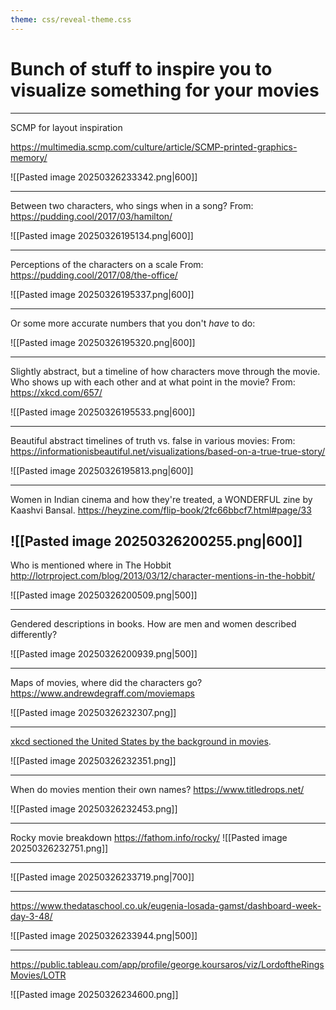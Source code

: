 ```yaml
---
theme: css/reveal-theme.css
---
```


# Bunch of stuff to inspire you to visualize something for your movies

---
SCMP for layout inspiration 

https://multimedia.scmp.com/culture/article/SCMP-printed-graphics-memory/

![[Pasted image 20250326233342.png|600]]

---

Between two characters, who sings when in a song? From: https://pudding.cool/2017/03/hamilton/

![[Pasted image 20250326195134.png|600]]

---

Perceptions of the characters on a scale
From: https://pudding.cool/2017/08/the-office/

![[Pasted image 20250326195337.png|600]]

---

Or some more accurate numbers that you don't _have_ to do: 

![[Pasted image 20250326195320.png|600]]

---

Slightly abstract, but a timeline of how characters move through the movie. Who shows up with each other and at what point in the movie? 
From: https://xkcd.com/657/

![[Pasted image 20250326195533.png|600]]

---

Beautiful abstract timelines of truth vs. false in various movies: 
From: https://informationisbeautiful.net/visualizations/based-on-a-true-true-story/

![[Pasted image 20250326195813.png|600]]

---
Women in Indian cinema and how they're treated, a WONDERFUL zine by Kaashvi Bansal. 
https://heyzine.com/flip-book/2fc66bbcf7.html#page/33

![[Pasted image 20250326200255.png|600]]
---

Who is mentioned where in The Hobbit
http://lotrproject.com/blog/2013/03/12/character-mentions-in-the-hobbit/

![[Pasted image 20250326200509.png|500]]

---

Gendered descriptions in books. How are men and women described differently?


![[Pasted image 20250326200939.png|500]]

---

Maps of movies, where did the characters go?
https://www.andrewdegraff.com/moviemaps

![[Pasted image 20250326232307.png]]

---

[xkcd sectioned the United States by the background in movies](http://xkcd.com/1509/large/).

![[Pasted image 20250326232351.png]]

---

When do movies mention their own names? 
https://www.titledrops.net/

![[Pasted image 20250326232453.png]]

---

Rocky movie breakdown
https://fathom.info/rocky/
![[Pasted image 20250326232751.png]]

---

![[Pasted image 20250326233719.png|700]]

---

https://www.thedataschool.co.uk/eugenia-losada-gamst/dashboard-week-day-3-48/

![[Pasted image 20250326233944.png|500]]

---
https://public.tableau.com/app/profile/george.koursaros/viz/LordoftheRingsMovies/LOTR

![[Pasted image 20250326234600.png]]
